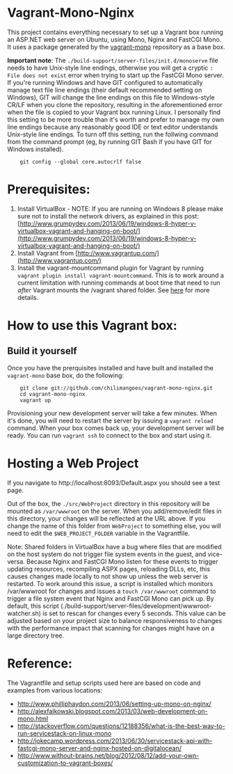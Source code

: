 Vagrant-Mono-Nginx
==================

This project contains everything necessary to set up a Vagrant box running an ASP.NET web server on Ubuntu, using Mono, Nginx and FastCGI Mono. It uses a package generated by the [vagrant-mono](https://github.com/chilimangoes/vagrant-mono) repository as a base box.

**Important note**: The `./build-support/server-files/init.d/monoserve` file needs to have Unix-style line endings, otherwise you will get a cryptic `: File does not exist` error when trying to start up the FastCGI Mono server. If you're running Windows and have GIT configured to automatically manage text file line endings (their default recommended setting on Windows), GIT will change the line endings on this file to Windows-style CR/LF when you clone the repository, resulting in the aforementioned error when the file is copied to your Vagrant box running Linux. I personally find this setting to be more trouble than it's worth and prefer to manage my own line endings because any reasonably good IDE or text editor understands Unix-style line endings. To turn off this setting, run the follwing command from the command prompt (eg, by running GIT Bash if you have GIT for Windows installed).

```
	git config --global core.autocrlf false
```

Prerequisites:
==============

1. Install VirtualBox - NOTE: If you are running on Windows 8 please make sure not to install the network drivers, as explained in this post: [http://www.grumpydev.com/2013/06/19/windows-8-hyper-v-virtualbox-vagrant-and-hanging-on-boot/](http://www.grumpydev.com/2013/06/19/windows-8-hyper-v-virtualbox-vagrant-and-hanging-on-boot/)
2. Install Vagrant from [http://www.vagrantup.com/](http://www.vagrantup.com/)
3. Install the vagrant-mountcommand plugin for Vagrant by running `vagrant plugin install vagrant-mountcommand`. This is to work around a current limitation with running commands at boot time that need to run *after* Vagrant mounts the /vagrant shared folder. See [here](https://github.com/mitchellh/vagrant/issues/2310) for more details.


How to use this Vagrant box:
============================

Build it yourself
-------------------

Once you have the prerquisites installed and have built and installed the `vagrant-mono` base box, do the following:

```shell
	git clone git://github.com/chilimangoes/vagrant-mono-nginx.git
	cd vagrant-mono-nginx
	vagrant up
```

Provisioning your new development server will take a few minutes. When it's done, you will need to restart the server by issuing a `vagrant reload` command. When your box comes back up, your development server will be ready. You can run `vagrant ssh` to connect to the box and start using it.


Hosting a Web Project
=====================

If you navigate to http://localhost:8093/Default.aspx you should see a test page.

Out of the box, the `./src/WebProject` directory in this repository will be mounted as `/var/wwwroot` on the server. When you add/remove/edit files in this directory, your changes will be reflected at the URL above. If you change the name of this folder from `WebProject` to something else, you will need to edit the `$WEB_PROJECT_FOLDER` variable in the Vagrantfile.

Note: Shared folders in VirtualBox have a bug where files that are modified on the host system do not trigger file system events in the guest, and vice-versa. Because Nginx and FastCGI Mono listen for these events to trigger updating resources, recompiling ASPX pages, reloading DLLs, etc, this causes changes made locally to not show up unless the web server is restarted. To work around this issue, a script is installed which monitors /var/wwwroot for changes and issues a `touch /var/wwwroot` command to trigger a file system event that Nginx and FastCGI Mono can pick up. By default, this script (./build-support/server-files/development/wwwroot-watcher.sh) is set to rescan for changes every 5 seconds. This value can be adjusted based on your project size to balance responsiveness to changes with the performance impact that scanning for changes might have on a large directory tree.


Reference:
==========

The Vagrantfile and setup scripts used here are based on code and examples from various locations:

* http://www.philliphaydon.com/2013/06/setting-up-mono-on-nginx/
* http://alexfalkowski.blogspot.com/2013/03/web-development-on-mono.html
* http://stackoverflow.com/questions/12188356/what-is-the-best-way-to-run-servicestack-on-linux-mono
* http://jokecamp.wordpress.com/2013/06/30/servicestack-api-with-fastcgi-mono-server-and-nginx-hosted-on-digitalocean/
* http://www.without-brains.net/blog/2012/08/12/add-your-own-customization-to-vagrant-boxes/
